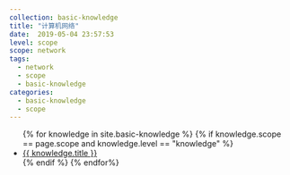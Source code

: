 ```yaml
---
collection: basic-knowledge
title: "计算机网络"
date:  2019-05-04 23:57:53
level: scope
scope: network
tags:
  - network
  - scope
  - basic-knowledge
categories:
  - basic-knowledge
  - scope
---
```

<ul>
    {% for knowledge in site.basic-knowledge %}
	{% if knowledge.scope == page.scope and knowledge.level == "knowledge" %}
	    <li>
		<a href="{{ knowledge.url }}">{{ knowledge.title }}</a>
	    </li>
	{% endif %}
    {% endfor%}
</ul>
